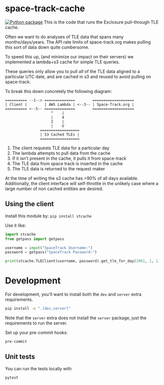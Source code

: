 # space-track-cache
[![Python package](https://github.com/Exclosure/space-track-cache/actions/workflows/test.yml/badge.svg)](https://github.com/Exclosure/space-track-cache/actions/workflows/test.yml)
This is the code that runs the Exclosure pull-through TLE cache.

Often we want to do analyses of TLE data that spans many
months/days/years. The API rate limits of space-track.org
makes pulling this sort of data down quite cumbersome.

To speed this up, (and minimize our impact on their servers)
we implemented a lambda+s3 cache for simple TLE queries.

These queries only allow you to pull _all_ of the TLE data
aligned to a particular UTC date, and are cached in s3 and
reused to avoid pulling on space-track.

To break this down concretely the following diagram:

```
========== --1--> ==============        ===================
| Client |        | AWS Lambda | <--3-- | Space-Track.org |
========== <--5-- ==============        ===================
                     ^    |
                     |    4
                     2    |
                     |    V
                ==================
                | S3 Cached TLEs |
                ==================
```

1. The client requests TLE data for a particular day
2. The lambda attempts to pull data from the cache
3. If it isn't present in the cache, it pulls it from space-track
4. The TLE data from space track is inserted in the cache
5. The TLE data is returned to the request maker


At the time of writing the s3 cache has >90% of all days available.
Additionally, the client interface will self-throttle in the unlikely
case where a large number of non cached entities are desired.

## Using the client
Install this module by:
`pip install stcache`

Use it like:
```python
import stcache
from getpass import getpass

username = input("SpaceTrack Username:")
password = getpass("SpaceTrack Password:")

print(stcache.TLEClient(username, password).get_tle_for_day(2001, 1, 1))
```

# Development

For development, you'll want to install both the
`dev` and `server` extra requirements.

```bash
pip install -e ".[dev,server]"
```

Note that the `server` extra does not install the
`server` package, just the requirements to run the server.

Set up your pre-commit hooks:

```bash
pre-commit
```

## Unit tests

You can run the tests locally with

```bash
pytest
```
